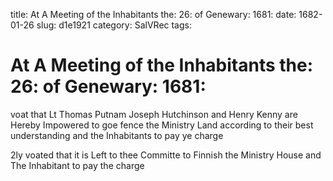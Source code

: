 title: At A Meeting of the Inhabitants the: 26: of Genewary: 1681:
date: 1682-01-26
slug: d1e1921
category: SalVRec
tags: 


<div markdown class="doc" id="d1e1921">


# At A Meeting of the Inhabitants the: 26: of Genewary: 1681:

voat that Lt Thomas Putnam Joseph Hutchinson and Henry Kenny are Hereby Impowered to goe fence the Ministry Land according to their best understanding and the Inhabitants to pay ye charge

2ly voated that it is Left to thee Committe to Finnish the Ministry House and The Inhabitant to pay the charge
</div>